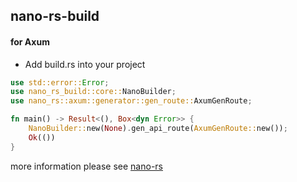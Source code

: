 ## nano-rs-build

#### for Axum
- Add build.rs into your project
```rust
use std::error::Error;
use nano_rs_build::core::NanoBuilder;
use nano_rs::axum::generator::gen_route::AxumGenRoute;

fn main() -> Result<(), Box<dyn Error>> {
    NanoBuilder::new(None).gen_api_route(AxumGenRoute::new());
    Ok(())
}
```

more information please see [nano-rs](https://github.com/CloverOS/nano-rs)